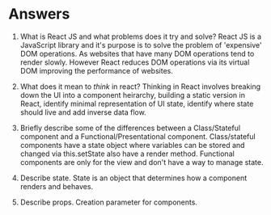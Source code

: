 # Answers

1.  What is React JS and what problems does it try and solve?
React JS is a JavaScript library and it's purpose is to solve the problem of 'expensive' DOM operations.  As websites that have many DOM operations tend to render slowly.  However React reduces DOM operations via its virtual DOM improving the performance of websites.

1.  What does it mean to _think_ in react?
    Thinking in React involves breaking down the UI into a component heirarchy, building a static version in React, identify minimal representation of UI state, identify where state should live and add inverse data flow.

1.  Briefly describe some of the differences between a Class/Stateful component and a Functional/Presentational component.
    Class/stateful components have a state object where variables can be stored and changed via this.setState also have a render method.  Functional components are only for the view and don't have a way to manage state.

1.  Describe state.
    State is an object that determines how a component renders and behaves.
1.  Describe props.
    Creation parameter for components.